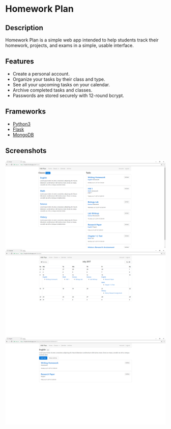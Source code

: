 # Homework Plan

## Description
Homework Plan is a simple web app intended to help students track their homework, projects, and exams in a simple, usable interface.

## Features
* Create a personal account.
* Organize your tasks by their class and type.
* See all your upcoming tasks on your calendar.
* Archive completed tasks and classes.
* Passwords are stored securely with 12-round bcrypt.

## Frameworks
* [Python3](https://www.python.org/)
* [Flask](http://flask.pocoo.org/)
* [MongoDB](https://api.mongodb.com/python/current/)

## Screenshots
![Home](screenshots/home.png?raw=true)
![Calendar](screenshots/calendar.png?raw=true)
![A Class](screenshots/class.png?raw=true)
